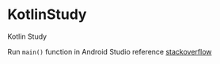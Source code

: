 # KotlinStudy
Kotlin Study

Run `main()` function in Android Studio reference [stackoverflow](https://stackoverflow.com/questions/16626810/can-android-studio-be-used-to-run-standard-java-projects/26196451#26196451)

